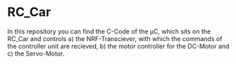 # RC_Car

In this repository you can find the C-Code of the µC, which sits on the RC_Car and controls a) the NRF-Transciever, with which the commands of the controller unit are recieved, b) the motor controller for the DC-Motor and c) the Servo-Motor.
